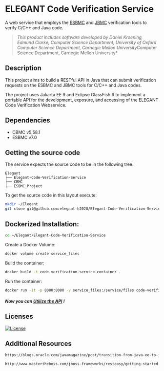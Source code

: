 # ELEGANT Code Verification Service

A web service that employs the [ESBMC](https://github.com/elegant-h2020/esbmc "ESBMC") and [JBMC](https://github.com/elegant-h2020/cbmc "JBMC") verification tools to verify C/C++ and Java code.

> *This product includes software developed by Daniel Kroening,
Edmund Clarke,
Computer Science Department, University of Oxford
Computer Science Department, Carnegie Mellon University*Computer Science Department, Carnegie Mellon University*


## Description

This project aims to build a RESTful API in Java that can submit verification requests on the ESBMC and JBMC tools for C/C++ and Java codes. 

The project uses Jakarta EE 9 and Eclipse GlassFish 6 to implement a portable API for the development, exposure, and accessing of the ELEGANT
Code Verification Webservice.

## Dependencies

- CBMC v5.58.1
- ESBMC v7.0

## Getting the source code

The service expects the source code to be in the following tree:

```
Elegant
├── Elegant-Code-Verification-Service
├── CBMC
├── ESBMC_Project
```

To get the source code in this layout execute:

```bash
mkdir ~/Elegant
git clone git@github.com:elegant-h2020/Elegant-Code-Verification-Service.git ~/Elegant/Elegant-Code-Verification-Service
```

## Dockerized Installation:

```bash
cd ~/Elegant/Elegant-Code-Verification-Service
```
Create a Docker Volume:
```bash
docker volume create service_files
```
Build the container:
```bash
docker build -t code-verification-service-container .
```
Run the container:
```bash
docker run -it -p 8080:8080 -v service_files:/service/files code-verification-service-container
```

##### Now you can [Utilize the API](UTILIZATION.md) !


## Licenses

[![License](https://img.shields.io/badge/License-Apache_2.0-blue.svg)](https://opensource.org/licenses/Apache-2.0)

## Additional Resources

```bash
https://blogs.oracle.com/javamagazine/post/transition-from-java-ee-to-jakarta-ee

http://www.mastertheboss.com/jboss-frameworks/resteasy/getting-started-with-jakarta-restful-services/
````
